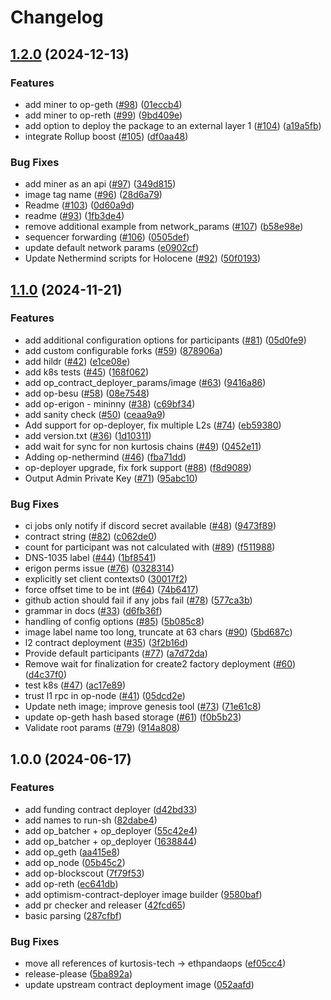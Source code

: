 # Changelog

## [1.2.0](https://github.com/ethpandaops/optimism-package/compare/1.1.0...1.2.0) (2024-12-13)


### Features

* add miner to op-geth ([#98](https://github.com/ethpandaops/optimism-package/issues/98)) ([01eccb4](https://github.com/ethpandaops/optimism-package/commit/01eccb4e7883a482bf0e40f075bddfd41afedceb))
* add miner to op-reth ([#99](https://github.com/ethpandaops/optimism-package/issues/99)) ([9bd409e](https://github.com/ethpandaops/optimism-package/commit/9bd409e826022a316f460035a41e64a5751a087e))
* add option to deploy the package to an external layer 1 ([#104](https://github.com/ethpandaops/optimism-package/issues/104)) ([a19a5fb](https://github.com/ethpandaops/optimism-package/commit/a19a5fb3d35c64f2ad86d6db1827b95594e2c302))
* integrate Rollup boost ([#105](https://github.com/ethpandaops/optimism-package/issues/105)) ([df0aa48](https://github.com/ethpandaops/optimism-package/commit/df0aa48cb669bed7abd78f20960e5aafd83ac949))


### Bug Fixes

* add miner as an api ([#97](https://github.com/ethpandaops/optimism-package/issues/97)) ([349d815](https://github.com/ethpandaops/optimism-package/commit/349d81581937174df1193694319bd110884e561f))
* image tag name ([#96](https://github.com/ethpandaops/optimism-package/issues/96)) ([28d6a79](https://github.com/ethpandaops/optimism-package/commit/28d6a79be673af41c7cf085972ffd451fdea8426))
* Readme ([#103](https://github.com/ethpandaops/optimism-package/issues/103)) ([0d60a9d](https://github.com/ethpandaops/optimism-package/commit/0d60a9d3997f83ecee6f7f6695027f819d776309))
* readme ([#93](https://github.com/ethpandaops/optimism-package/issues/93)) ([1fb3de4](https://github.com/ethpandaops/optimism-package/commit/1fb3de431c535d1cb1acbcd214ef425e3c423a0a))
* remove additional example from network_params ([#107](https://github.com/ethpandaops/optimism-package/issues/107)) ([b58e98e](https://github.com/ethpandaops/optimism-package/commit/b58e98e920ea75d7863e8aaf5a2bac6dfd629c8c))
* sequencer forwarding ([#106](https://github.com/ethpandaops/optimism-package/issues/106)) ([0505def](https://github.com/ethpandaops/optimism-package/commit/0505defac34beb9ac51c8d280c46e3b2fe87579a))
* update default network params ([e0902cf](https://github.com/ethpandaops/optimism-package/commit/e0902cfc7a1a24cde93cfb83993b099718d7ec5b))
* Update Nethermind scripts for Holocene ([#92](https://github.com/ethpandaops/optimism-package/issues/92)) ([50f0193](https://github.com/ethpandaops/optimism-package/commit/50f0193f734fad10c7c05f691e3ddbe08bdb50ca))

## [1.1.0](https://github.com/ethpandaops/optimism-package/compare/1.0.0...1.1.0) (2024-11-21)


### Features

* add additional configuration options for participants ([#81](https://github.com/ethpandaops/optimism-package/issues/81)) ([05d0fe9](https://github.com/ethpandaops/optimism-package/commit/05d0fe972f8096570432f8360902430e0490d619))
* add custom configurable forks ([#59](https://github.com/ethpandaops/optimism-package/issues/59)) ([878906a](https://github.com/ethpandaops/optimism-package/commit/878906a665b21e9ce86aed091ac995acea13a1ec))
* add hildr ([#42](https://github.com/ethpandaops/optimism-package/issues/42)) ([e1ce08e](https://github.com/ethpandaops/optimism-package/commit/e1ce08ee24e9bf49106d45f133201d00860e195d))
* add k8s tests ([#45](https://github.com/ethpandaops/optimism-package/issues/45)) ([168f062](https://github.com/ethpandaops/optimism-package/commit/168f062146c19a64ddc359f22f74f09ba2f5609d))
* add op_contract_deployer_params/image ([#63](https://github.com/ethpandaops/optimism-package/issues/63)) ([9416a86](https://github.com/ethpandaops/optimism-package/commit/9416a862cf7b7fdaedcf5099467985e790c1ae0c))
* add op-besu ([#58](https://github.com/ethpandaops/optimism-package/issues/58)) ([08e7548](https://github.com/ethpandaops/optimism-package/commit/08e754858daa45b270b9186fe664d2e51e265e0a))
* add op-erigon - mininny ([#38](https://github.com/ethpandaops/optimism-package/issues/38)) ([c69bf34](https://github.com/ethpandaops/optimism-package/commit/c69bf3420559d5654eef19274ee4e6870a472db9))
* add sanity check ([#50](https://github.com/ethpandaops/optimism-package/issues/50)) ([ceaa9a9](https://github.com/ethpandaops/optimism-package/commit/ceaa9a94be98af7ac533a57876c3ce9325cb1669))
* Add support for op-deployer, fix multiple L2s ([#74](https://github.com/ethpandaops/optimism-package/issues/74)) ([eb59380](https://github.com/ethpandaops/optimism-package/commit/eb59380f07921f98c1462bd5ef27df642ec49ae1))
* add version.txt ([#36](https://github.com/ethpandaops/optimism-package/issues/36)) ([1d10311](https://github.com/ethpandaops/optimism-package/commit/1d103111127da3f5ce279ef79ad47e5f1fa51815))
* add wait for sync for non kurtosis chains ([#49](https://github.com/ethpandaops/optimism-package/issues/49)) ([0452e11](https://github.com/ethpandaops/optimism-package/commit/0452e11be65a66a39319dbc7f39fee625433f51d))
* Adding op-nethermind ([#46](https://github.com/ethpandaops/optimism-package/issues/46)) ([fba71dd](https://github.com/ethpandaops/optimism-package/commit/fba71dd1a6b8259f6b060dfb0bb0d77341f238cb))
* op-deployer upgrade, fix fork support ([#88](https://github.com/ethpandaops/optimism-package/issues/88)) ([f8d9089](https://github.com/ethpandaops/optimism-package/commit/f8d908962cd87ac9aa0de32b899b6978559434c7))
* Output Admin Private Key ([#71](https://github.com/ethpandaops/optimism-package/issues/71)) ([95abc10](https://github.com/ethpandaops/optimism-package/commit/95abc102d310e26bd46558f24476cffcffdb010b))


### Bug Fixes

* ci jobs only notify if discord secret available ([#48](https://github.com/ethpandaops/optimism-package/issues/48)) ([9473f89](https://github.com/ethpandaops/optimism-package/commit/9473f89f47067e727d6cab38a0e15ed648c62b4d))
* contract string ([#82](https://github.com/ethpandaops/optimism-package/issues/82)) ([c062de0](https://github.com/ethpandaops/optimism-package/commit/c062de051ef49bcb9905f4f530c5a47e0d5548bd))
* count for participant was not calculated with ([#89](https://github.com/ethpandaops/optimism-package/issues/89)) ([f511988](https://github.com/ethpandaops/optimism-package/commit/f5119889455efb2edb7091ef22e025de7baf0d28))
* DNS-1035 label ([#44](https://github.com/ethpandaops/optimism-package/issues/44)) ([1bf8541](https://github.com/ethpandaops/optimism-package/commit/1bf85410d2bb4decafb2b5a2617d50cc3c2f9db1))
* erigon perms issue ([#76](https://github.com/ethpandaops/optimism-package/issues/76)) ([0328314](https://github.com/ethpandaops/optimism-package/commit/03283146c8a56351e036951411d30b598b040bfb))
* explicitly set client contexts0 ([30017f2](https://github.com/ethpandaops/optimism-package/commit/30017f2be05d7463bb635d08dbbcf5b7d45104ff))
* force offset time to be int ([#64](https://github.com/ethpandaops/optimism-package/issues/64)) ([74b6417](https://github.com/ethpandaops/optimism-package/commit/74b6417ed3755455ea865fa93a7c7c28996c2cc3))
* github action should fail if any jobs fail ([#78](https://github.com/ethpandaops/optimism-package/issues/78)) ([577ca3b](https://github.com/ethpandaops/optimism-package/commit/577ca3bbf842e7191d8865f101ce23cedd6d530c))
* grammar in docs ([#33](https://github.com/ethpandaops/optimism-package/issues/33)) ([d6fb36f](https://github.com/ethpandaops/optimism-package/commit/d6fb36f8d59a54f174b1f93e5fbb47386d3e486d))
* handling of config options ([#85](https://github.com/ethpandaops/optimism-package/issues/85)) ([5b085c8](https://github.com/ethpandaops/optimism-package/commit/5b085c892aa02448af21e6e50b11b169a879c05f))
* image label name too long, truncate at 63 chars ([#90](https://github.com/ethpandaops/optimism-package/issues/90)) ([5bd687c](https://github.com/ethpandaops/optimism-package/commit/5bd687c4df83b247e5372bdf0fd30244ae9b2db2))
* l2 contract deployment ([#35](https://github.com/ethpandaops/optimism-package/issues/35)) ([3f2b16d](https://github.com/ethpandaops/optimism-package/commit/3f2b16d0b3bb5d12d4f62315771a4d81268c75e8))
* Provide default participants ([#77](https://github.com/ethpandaops/optimism-package/issues/77)) ([a7d72da](https://github.com/ethpandaops/optimism-package/commit/a7d72daeaf079dcacc739bb464233c29402f3ca8))
* Remove wait for finalization for create2 factory deployment ([#60](https://github.com/ethpandaops/optimism-package/issues/60)) ([d4c37f0](https://github.com/ethpandaops/optimism-package/commit/d4c37f0208b233a929725852a6e7f8bcd044e8c7))
* test k8s ([#47](https://github.com/ethpandaops/optimism-package/issues/47)) ([ac17e89](https://github.com/ethpandaops/optimism-package/commit/ac17e895073d847759887509a38265f07b1a9ae7))
* trust l1 rpc in op-node ([#41](https://github.com/ethpandaops/optimism-package/issues/41)) ([05dcd2e](https://github.com/ethpandaops/optimism-package/commit/05dcd2eba3d17a6cf5ae4c2895494380e65b24c2))
* Update neth image; improve genesis tool ([#73](https://github.com/ethpandaops/optimism-package/issues/73)) ([71e61c8](https://github.com/ethpandaops/optimism-package/commit/71e61c861be7580451b1eac3f7cebf552ffd439d))
* update op-geth hash based storage ([#61](https://github.com/ethpandaops/optimism-package/issues/61)) ([f0b5b23](https://github.com/ethpandaops/optimism-package/commit/f0b5b233385f643ed3f10cd5b8ee078d00e0a328))
* Validate root params ([#79](https://github.com/ethpandaops/optimism-package/issues/79)) ([914a808](https://github.com/ethpandaops/optimism-package/commit/914a80895376625c8866943b517df47ce4c28170))

## 1.0.0 (2024-06-17)


### Features

* add funding contract deployer ([d42bd33](https://github.com/ethpandaops/optimism-package/commit/d42bd3397762118f2e9fd6fab094198493e9cac6))
* add names to run-sh ([82dabe4](https://github.com/ethpandaops/optimism-package/commit/82dabe4c40254dab6e50d4fa1365c4822f822fa9))
* add op_batcher + op_deployer ([55c42e4](https://github.com/ethpandaops/optimism-package/commit/55c42e4fb28faf32c51f2e7e3d197d20f0d28e12))
* add op_batcher + op_deployer ([1638844](https://github.com/ethpandaops/optimism-package/commit/163884494717591dda0a302fafcb690fc6a2051d))
* add op_geth ([aa415e8](https://github.com/ethpandaops/optimism-package/commit/aa415e850c482177d2e96d5f15718a7dd17227bc))
* add op_node ([05b45c2](https://github.com/ethpandaops/optimism-package/commit/05b45c2000e70199ee049dfde97ba7f82459cce5))
* add op-blockscout ([7f79f53](https://github.com/ethpandaops/optimism-package/commit/7f79f53c152135ec357fdb04cad49f754b2b313c))
* add op-reth ([ec641db](https://github.com/ethpandaops/optimism-package/commit/ec641dbc454f9c4f7ae6e7f7906730bbcc02e46f))
* add optimism-contract-deployer image builder ([9580baf](https://github.com/ethpandaops/optimism-package/commit/9580baf415b5394a4b5e76cbe89b97213c4f2fcb))
* add pr checker and releaser ([42fcd65](https://github.com/ethpandaops/optimism-package/commit/42fcd659657071c8bdb43c4ba0123a39de6c468a))
* basic parsing ([287cfbf](https://github.com/ethpandaops/optimism-package/commit/287cfbfb055d404cf88dca2d921616a77c0f4bd5))


### Bug Fixes

* move all references of kurtosis-tech -&gt; ethpandaops ([ef05cc4](https://github.com/ethpandaops/optimism-package/commit/ef05cc4aa2283a0b3f18a2b72b573da6852ff353))
* release-please ([5ba892a](https://github.com/ethpandaops/optimism-package/commit/5ba892a9b2440bd2b0f7a1fdf230f79e1ceea9f7))
* update upstream contract deployment image ([052aafd](https://github.com/ethpandaops/optimism-package/commit/052aafd10f5d44ecf4e60e13a280554a1363fe2d))
